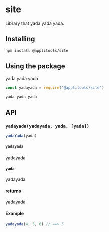 # site

Library that yada yada yada.

## Installing

```sh
npm install @applitools/site
```

## Using the package

yada yada yada

```js
const yadayada = require('@applitools/site')

yada yada yada
```

## API

### `yadayada(yadayada, yada, [yada])`

```js
yadaYada(yada)
```

#### `yadayada`

yadayada

#### `yada`

yadayada

#### returns

yadayada

#### Example

```js
yadayada(4, 5, 6) // ==> 5
```
